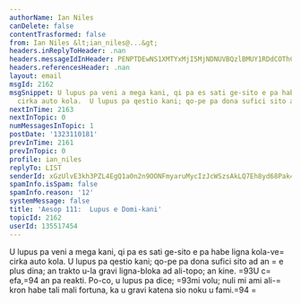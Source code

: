 ```yaml
---
authorName: Ian Niles
canDelete: false
contentTrasformed: false
from: Ian Niles &lt;ian_niles@...&gt;
headers.inReplyToHeader: .nan
headers.messageIdInHeader: PENPTDEwNS1XMTYxMjI5MjNDNUVBQzlBMUY1RDdCOThCQjUwQHBoeC5nYmw+
headers.referencesHeader: .nan
layout: email
msgId: 2162
msgSnippet: U lupus pa veni a mega kani, qi pa es sati ge-sito e pa habe ligna kola-ve
  cirka auto kola.  U lupus pa qestio kani; qo-pe pa dona sufici sito ad an e plus
nextInTime: 2163
nextInTopic: 0
numMessagesInTopic: 1
postDate: '1323110181'
prevInTime: 2161
prevInTopic: 0
profile: ian_niles
replyTo: LIST
senderId: xGzUlvE3kh3PZL4EgQ1a0n2n9OONFmyaruMycIzJcWSzsAkLQ7Eh8yd68Pak4IehNCTk6BiLxyDptY57Mdz0FsfOw9BLTqb5
spamInfo.isSpam: false
spamInfo.reason: '12'
systemMessage: false
title: 'Aesop 111:  Lupus e Domi-kani'
topicId: 2162
userId: 135517454
---
```



U lupus pa veni a mega kani, qi pa es sati ge-sito e pa habe ligna kola-ve=
 cirka auto kola.  U lupus pa qestio kani; qo-pe pa dona sufici sito ad an =
e plus dina; an trakto u-la gravi ligna-bloka ad ali-topo; an kine.  =93U c=
efa,=94 an pa reakti.  Po-co, u lupus pa dice; =93mi volu; nuli mi ami ali-=
kron habe tali mali fortuna, ka u gravi katena sio noku u fami.=94 		 	   	=
	  
